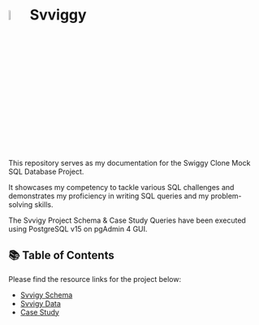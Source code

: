 # <img src="https://logolook.net/wp-content/uploads/2023/04/Swiggy-Emblem.png" width="7%" height="7%"> Svviggy
This repository serves as my documentation for the Swiggy Clone Mock SQL Database Project.

It showcases my competency to tackle various SQL challenges and demonstrates my proficiency in writing SQL queries and my problem-solving skills.

The Svvigy Project Schema & Case Study Queries have been executed using PostgreSQL v15 on pgAdmin 4 GUI.

## 📚 Table of Contents
Please find the resource links for the project below:
- [Svvigy Schema](https://github.com/5ifar/Svviggy/tree/main/Svviggy%20Schema)
- [Svvigy Data](https://github.com/5ifar/Svviggy/tree/main/Svviggy%20Data)
- [Case Study](https://github.com/5ifar/Svviggy/tree/main/Case%20Study%20Analysis%20using%20SQL%20Queries)
